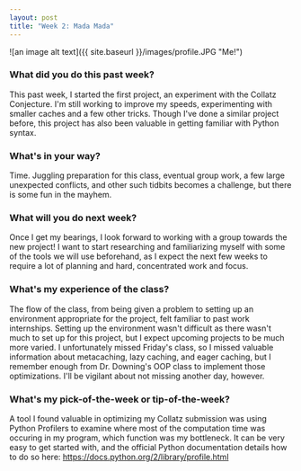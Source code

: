 ```yaml
---
layout: post
title: "Week 2: Mada Mada"
---
```


![an image alt text]({{ site.baseurl }}/images/profile.JPG "Me!")

### What did you do this past week?

This past week, I started the first project, an experiment with the Collatz Conjecture. I'm still working to improve my speeds, experimenting with smaller caches and a few other tricks. Though I've done a similar project before, this project has also been valuable in getting familiar with Python syntax.

### What's in your way?

Time. Juggling preparation for this class, eventual group work, a few large unexpected conflicts, and other such tidbits becomes a challenge, but there is some fun in the mayhem. 

### What will you do next week?

Once I get my bearings, I look forward to working with a group towards the new project! I want to start researching and familiarizing myself with some of the tools we will use beforehand, as I expect the next few weeks to require a lot of planning and hard, concentrated work and focus. 

### What's my experience of the class?

The flow of the class, from being given a problem to setting up an environment appropriate for the project, felt familiar to past work internships. Setting up the environment wasn't difficult as there wasn't much to set up for this project, but I expect upcoming projects to be much more varied. I unfortunately missed Friday's class, so I missed valuable information about metacaching, lazy caching, and eager caching, but I remember enough from Dr. Downing's OOP class to implement those optimizations. I'll be vigilant about not missing another day, however.

### What's my pick-of-the-week or tip-of-the-week?

A tool I found valuable in optimizing my Collatz submission was using Python Profilers to examine where most of the computation time was occuring in my program, which function was my bottleneck. It can be very easy to get started with, and the official Python documentation details how to do so here: <https://docs.python.org/2/library/profile.html>
